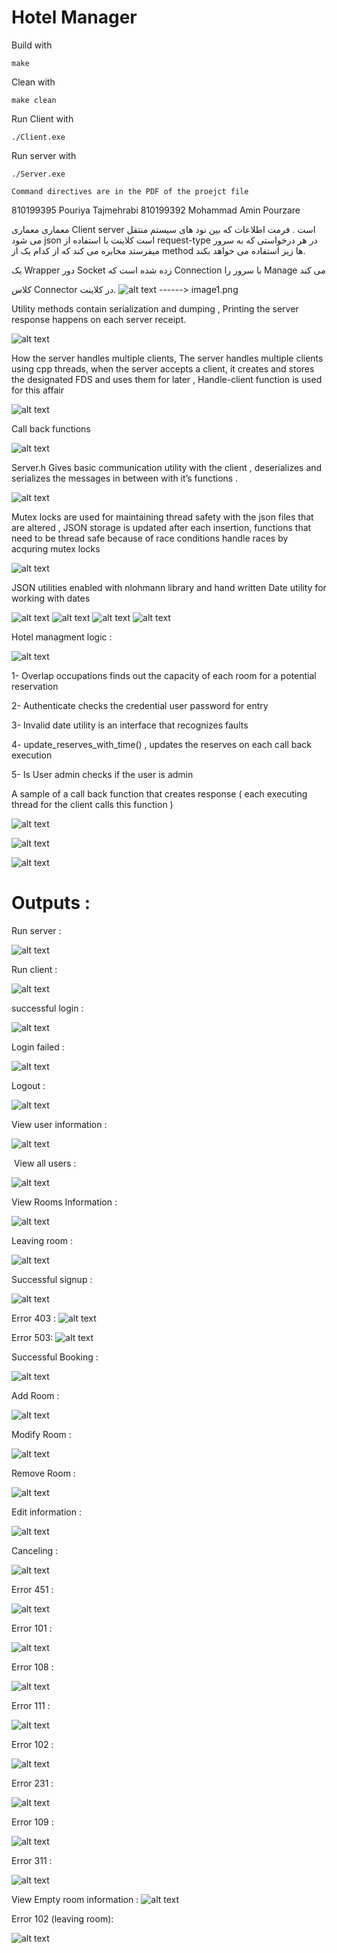 Hotel Manager
===========================
Build  with 
```
make
```

Clean with 
```
make clean
```
Run Client with 
```
./Client.exe
```
Run server with 
```
./Server.exe
```

```
Command directives are in the PDF of the proejct file 

```
810199395 Pouriya Tajmehrabi
810199392 Mohammad Amin Pourzare


معماری معماری Client server است .
فرمت اطلاعات که بین نود های سیستم منتقل می شود json است
کلاینت با استفاده از request-type در هر درخواستی که به سرور میفرستد مخابره می کند که از کدام یک از method ها زیر استفاده می خواهد بکند.


یک Wrapper دور Socket زده شده است که Connection با سرور را Manage می کند

کلاس Connector  در کلاینت.
![alt text](https://github.com/SyntheticDemon/CN_CHomeworks_1/blob/main/docs/images/image1.png)
------>  image1.png


Utility methods contain serialization and dumping ,
Printing the server response happens on each server receipt.


![alt text](https://github.com/SyntheticDemon/CN_CHomeworks_1/blob/main/docs/images/image2.png)




How the server handles multiple clients,
The server handles multiple clients using cpp threads, when the server accepts a client, it creates and stores the designated FDS and uses them for later , 
Handle-client function is used for this affair


![alt text](https://github.com/SyntheticDemon/CN_CHomeworks_1/blob/main/docs/images/image3.png)


Call back functions 



![alt text](https://github.com/SyntheticDemon/CN_CHomeworks_1/blob/main/docs/images/image4.png)



Server.h 
Gives basic communication utility with the client , deserializes and serializes the messages in between with it’s functions .



![alt text](https://github.com/SyntheticDemon/CN_CHomeworks_1/blob/main/docs/images/image5.png)





Mutex locks are used for maintaining thread safety with the json files that are altered 
,
JSON storage is updated after each insertion, functions that need to be thread safe because of race conditions handle races by acquring mutex locks 


![alt text](https://github.com/SyntheticDemon/CN_CHomeworks_1/blob/main/docs/images/image6.png)





JSON utilities enabled with nlohmann library and  hand written Date utility for working with dates


![alt text](https://github.com/SyntheticDemon/CN_CHomeworks_1/blob/main/docs/images/image7.png)
![alt text](https://github.com/SyntheticDemon/CN_CHomeworks_1/blob/main/docs/images/image8.png)
![alt text](https://github.com/SyntheticDemon/CN_CHomeworks_1/blob/main/docs/images/image9.png)
![alt text](https://github.com/SyntheticDemon/CN_CHomeworks_1/blob/main/docs/images/image10.png)



Hotel managment logic :


![alt text](https://github.com/SyntheticDemon/CN_CHomeworks_1/blob/main/docs/images/image11.png)


1- Overlap occupations finds out the capacity of each room for a potential reservation

2- Authenticate checks the credential user password for entry 

3- Invalid date utility is an interface  that recognizes faults 

4- update_reserves_with_time() , updates the reserves on each call back execution

5- Is User admin checks if the user is admin 




A sample of a call back function that creates response ( each executing thread for the client calls this function )


![alt text](https://github.com/SyntheticDemon/CN_CHomeworks_1/blob/main/docs/images/image12.png)


![alt text](https://github.com/SyntheticDemon/CN_CHomeworks_1/blob/main/docs/images/image13.png)


![alt text](https://github.com/SyntheticDemon/CN_CHomeworks_1/blob/main/docs/images/image14.png)




Outputs :
=======================================

Run server :

![alt text](https://github.com/SyntheticDemon/CN_CHomeworks_1/blob/main/docs/images/image15.png)




Run client : 

![alt text](https://github.com/SyntheticDemon/CN_CHomeworks_1/blob/main/docs/images/image16.png)



successful login :

![alt text](https://github.com/SyntheticDemon/CN_CHomeworks_1/blob/main/docs/images/image17.png)





Login failed :

![alt text](https://github.com/SyntheticDemon/CN_CHomeworks_1/blob/main/docs/images/image18.png)





Logout : 

![alt text](https://github.com/SyntheticDemon/CN_CHomeworks_1/blob/main/docs/images/image19.png)





View‬‬ ‫‪user‬‬ ‫‪information :

![alt text](https://github.com/SyntheticDemon/CN_CHomeworks_1/blob/main/docs/images/image20.png)




‫‪‬‬ 
View‬‬ ‫‪all‬‬ ‫‪users :

![alt text](https://github.com/SyntheticDemon/CN_CHomeworks_1/blob/main/docs/images/image21.png)





View‬‬ ‫‪Rooms‬‬ ‫‪Information :

![alt text](https://github.com/SyntheticDemon/CN_CHomeworks_1/blob/main/docs/images/image22.png)





Leaving‬‬ ‫‪room :

![alt text](https://github.com/SyntheticDemon/CN_CHomeworks_1/blob/main/docs/images/image23.png)





Successful signup : 

![alt text](https://github.com/SyntheticDemon/CN_CHomeworks_1/blob/main/docs/images/image24.png)





Error 403 : 
![alt text](https://github.com/SyntheticDemon/CN_CHomeworks_1/blob/main/docs/images/image25.png)





Error 503: 
![alt text](https://github.com/SyntheticDemon/CN_CHomeworks_1/blob/main/docs/images/image26.png)





Successful ‫‪Booking‬‬ :

![alt text](https://github.com/SyntheticDemon/CN_CHomeworks_1/blob/main/docs/images/image27.png)





Add Room : 

![alt text](https://github.com/SyntheticDemon/CN_CHomeworks_1/blob/main/docs/images/image28.png)





Modify Room : 

![alt text](https://github.com/SyntheticDemon/CN_CHomeworks_1/blob/main/docs/images/image29.png)





Remove Room : 

![alt text](https://github.com/SyntheticDemon/CN_CHomeworks_1/blob/main/docs/images/image30.png)





Edit‬‬ ‫‪information :

![alt text](https://github.com/SyntheticDemon/CN_CHomeworks_1/blob/main/docs/images/image31.png)





Canceling :

![alt text](https://github.com/SyntheticDemon/CN_CHomeworks_1/blob/main/docs/images/image32.png)





Error 451 : 

![alt text](https://github.com/SyntheticDemon/CN_CHomeworks_1/blob/main/docs/images/image33.png)





Error 101 : 

![alt text](https://github.com/SyntheticDemon/CN_CHomeworks_1/blob/main/docs/images/image34.png)




Error 108 : 

![alt text](https://github.com/SyntheticDemon/CN_CHomeworks_1/blob/main/docs/images/image35.png)




Error 111 : 

![alt text](https://github.com/SyntheticDemon/CN_CHomeworks_1/blob/main/docs/images/image36.png)





Error 102 : 

![alt text](https://github.com/SyntheticDemon/CN_CHomeworks_1/blob/main/docs/images/image37.png)





Error 231 : 

![alt text](https://github.com/SyntheticDemon/CN_CHomeworks_1/blob/main/docs/images/image38.png)





Error 109 : 

![alt text](https://github.com/SyntheticDemon/CN_CHomeworks_1/blob/main/docs/images/image39.png)





Error 311 : 

![alt text](https://github.com/SyntheticDemon/CN_CHomeworks_1/blob/main/docs/images/image40.png)





View Empty room information : 
![alt text](https://github.com/SyntheticDemon/CN_CHomeworks_1/blob/main/docs/images/image41.png)



Error 102 (leaving room): 

![alt text](https://github.com/SyntheticDemon/CN_CHomeworks_1/blob/main/docs/images/image42.png)

























